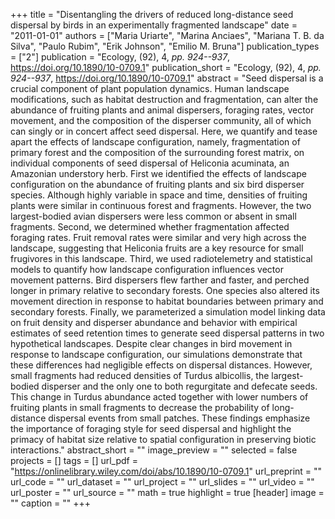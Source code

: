 +++
title = "Disentangling the drivers of reduced long-distance seed dispersal by birds in an experimentally fragmented landscape"
date = "2011-01-01"
authors = ["Maria Uriarte", "Marina Anciaes", "Mariana T. B. da Silva", "Paulo Rubim", "Erik Johnson", "Emilio M. Bruna"]
publication_types = ["2"]
publication = "Ecology, (92), 4, _pp. 924--937_, https://doi.org/10.1890/10-0709.1"
publication_short = "Ecology, (92), 4, _pp. 924--937_, https://doi.org/10.1890/10-0709.1"
abstract = "Seed dispersal is a crucial component of plant population dynamics. Human landscape modifications, such as habitat destruction and fragmentation, can alter the abundance of fruiting plants and animal dispersers, foraging rates, vector movement, and the composition of the disperser community, all of which can singly or in concert affect seed dispersal. Here, we quantify and tease apart the effects of landscape configuration, namely, fragmentation of primary forest and the composition of the surrounding forest matrix, on individual components of seed dispersal of Heliconia acuminata, an Amazonian understory herb. First we identified the effects of landscape configuration on the abundance of fruiting plants and six bird disperser species. Although highly variable in space and time, densities of fruiting plants were similar in continuous forest and fragments. However, the two largest-bodied avian dispersers were less common or absent in small fragments. Second, we determined whether fragmentation affected foraging rates. Fruit removal rates were similar and very high across the landscape, suggesting that Heliconia fruits are a key resource for small frugivores in this landscape. Third, we used radiotelemetry and statistical models to quantify how landscape configuration influences vector movement patterns. Bird dispersers flew farther and faster, and perched longer in primary relative to secondary forests. One species also altered its movement direction in response to habitat boundaries between primary and secondary forests. Finally, we parameterized a simulation model linking data on fruit density and disperser abundance and behavior with empirical estimates of seed retention times to generate seed dispersal patterns in two hypothetical landscapes. Despite clear changes in bird movement in response to landscape configuration, our simulations demonstrate that these differences had negligible effects on dispersal distances. However, small fragments had reduced densities of Turdus albicollis, the largest-bodied disperser and the only one to both regurgitate and defecate seeds. This change in Turdus abundance acted together with lower numbers of fruiting plants in small fragments to decrease the probability of long-distance dispersal events from small patches. These findings emphasize the importance of foraging style for seed dispersal and highlight the primacy of habitat size relative to spatial configuration in preserving biotic interactions."
abstract_short = ""
image_preview = ""
selected = false
projects = []
tags = []
url_pdf = "https://onlinelibrary.wiley.com/doi/abs/10.1890/10-0709.1"
url_preprint = ""
url_code = ""
url_dataset = ""
url_project = ""
url_slides = ""
url_video = ""
url_poster = ""
url_source = ""
math = true
highlight = true
[header]
image = ""
caption = ""
+++

